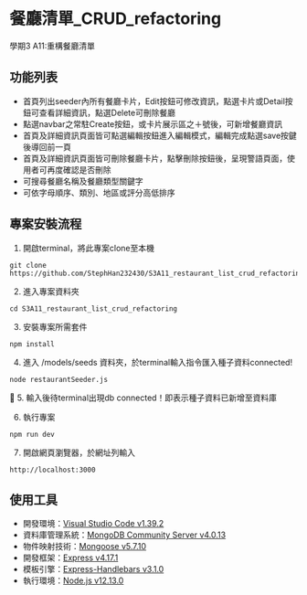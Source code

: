 # 餐廳清單_CRUD_refactoring

學期3 A11:重構餐廳清單

## 功能列表

- 首頁列出seeder內所有餐廳卡片，Edit按鈕可修改資訊，點選卡片或Detail按鈕可查看詳細資訊，點選Delete可刪除餐廳
- 點選navbar之常駐Create按鈕，或卡片展示區之＋號後，可新增餐廳資訊
- 首頁及詳細資訊頁面皆可點選編輯按鈕進入編輯模式，編輯完成點選save按鍵後導回前一頁
- 首頁及詳細資訊頁面皆可刪除餐廳卡片，點擊刪除按鈕後，呈現警語頁面，使用者可再度確認是否刪除
- 可搜尋餐廳名稱及餐廳類型關鍵字
- 可依字母順序、類別、地區或評分高低排序

## 專案安裝流程
1. 開啟terminal，將此專案clone至本機

```
git clone https://github.com/StephHan232430/S3A11_restaurant_list_crud_refactoring.git
```

2. 進入專案資料夾

```
cd S3A11_restaurant_list_crud_refactoring
```

3. 安裝專案所需套件

```
npm install
```

4. 進入 /models/seeds 資料夾，於terminal輸入指令匯入種子資料connected!
```
node restaurantSeeder.js
```

5. 輸入後待terminal出現db connected！即表示種子資料已新增至資料庫

6. 執行專案
```
npm run dev
```

7. 開啟網頁瀏覽器，於網址列輸入
```
http://localhost:3000
```

## 使用工具

- 開發環境：[Visual Studio Code v1.39.2](https://code.visualstudio.com/)
- 資料庫管理系統：[MongoDB Community Server v4.0.13](https://www.mongodb.com/download-center/community)
- 物件映射技術：[Mongoose v5.7.10](https://www.npmjs.com/package/mongoose)
- 開發框架：[Express v4.17.1](https://expressjs.com/zh-tw/)
- 模板引擎：[Express-Handlebars v3.1.0](https://github.com/ericf/express-handlebars)
- 執行環境：[Node.js v12.13.0]()